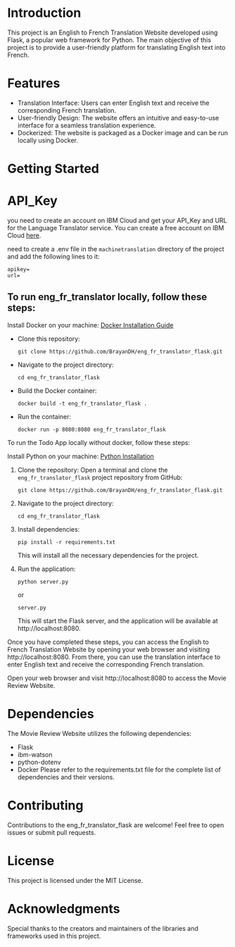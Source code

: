 # Introduction

This project is an English to French Translation Website developed using Flask, a popular web framework for Python. The main objective of this project is to provide a user-friendly platform for translating English text into French.

# Features

- Translation Interface: Users can enter English text and receive the corresponding French translation.
- User-friendly Design: The website offers an intuitive and easy-to-use interface for a seamless translation experience.
- Dockerized: The website is packaged as a Docker image and can be run locally using Docker.

# Getting Started

# API_Key

you need to create an account on IBM Cloud and get your API_Key and URL for the Language Translator service. You can create a free account on IBM Cloud [here](https://cloud.ibm.com/registration).

need to create a .env file in the `machinetranslation` directory of the project and add the following lines to it:

```
apikey=
url=

```

## To run eng_fr_translator locally, follow these steps:

Install Docker on your machine: [Docker Installation Guide ](https://docs.docker.com/engine/install/)

- Clone this repository:

  ```
  git clone https://github.com/BrayanDH/eng_fr_translator_flask.git
  ```

- Navigate to the project directory:

  ```
  cd eng_fr_translator_flask
  ```

- Build the Docker container:

  ```
  docker build -t eng_fr_translator_flask .
  ```

- Run the container:

  ```
  docker run -p 8080:8080 eng_fr_translator_flask
  ```

To run the Todo App locally without docker, follow these steps:

Install Python on your machine: [Python Installation](https://www.python.org/downloads/)

1. Clone the repository: Open a terminal and clone the `eng_fr_translator_flask` project repository from GitHub:

   ```
   git clone https://github.com/BrayanDH/eng_fr_translator_flask.git
   ```

2. Navigate to the project directory:

   ```
   cd eng_fr_translator_flask
   ```

3. Install dependencies:

   ```
   pip install -r requirements.txt
   ```

   This will install all the necessary dependencies for the project.

4. Run the application:

   ```
   python server.py
   ```

   or

   ```
   server.py
   ```

   This will start the Flask server, and the application will be available at http://localhost:8080.

Once you have completed these steps, you can access the English to French Translation Website by opening your web browser and visiting http://localhost:8080. From there, you can use the translation interface to enter English text and receive the corresponding French translation.

Open your web browser and visit http://localhost:8080 to access the Movie Review Website.

# Dependencies

The Movie Review Website utilizes the following dependencies:

- Flask
- ibm-watson
- python-dotenv
- Docker
  Please refer to the requirements.txt file for the complete list of dependencies and their versions.

# Contributing

Contributions to the eng_fr_translator_flask are welcome! Feel free to open issues or submit pull requests.

# License

This project is licensed under the MIT License.

# Acknowledgments

Special thanks to the creators and maintainers of the libraries and frameworks used in this project.
